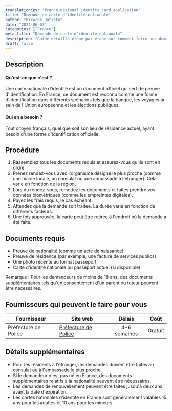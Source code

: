 ```yaml
---
translationKey: 'france-national_identity_card_application'
title: "Demande de carte d'identité nationale"
author: "Ricardo Batista"
date: "2024-06-07"
categories: ["France"]
meta_title: "Demande de carte d'identité nationale"
description: "Guide détaillé étape par étape sur comment faire une demande de carte d'identité nationale"
draft: false
---
```


## Description
#### Qu'est-ce que c'est ?
Une carte nationale d'identité est un document officiel qui sert de preuve d'identification. En France, ce document est reconnu comme une forme d'identification dans différents scénarios tels que la banque, les voyages au sein de l'Union européenne et les élections publiques.

#### Qui en a besoin ?
Tout citoyen français, quel que soit son lieu de résidence actuel, ayant besoin d'une forme d'identification officielle.

## Procédure

1. Rassemblez tous les documents requis et assurez-vous qu'ils sont en ordre.
2. Prenez rendez-vous avec l'organisme désigné le plus proche (comme une mairie locale, un consulat ou une ambassade à l'étranger). Cela varie en fonction de la région.
3. Lors du rendez-vous, remettez les documents et faites prendre vos données biométriques (comme les empreintes digitales).
4. Payez les frais requis, le cas échéant.
5. Attendez que la demande soit traitée. La durée varie en fonction de différents facteurs.
6. Une fois approuvée, la carte peut être retirée à l'endroit où la demande a été faite.

## Documents requis

- Preuve de nationalité (comme un acte de naissance)
- Preuve de résidence (par exemple, une facture de services publics)
- Une photo récente au format passeport
- Carte d'identité nationale ou passeport actuel (si disponible)

Remarque : Pour les demandeurs de moins de 18 ans, des documents supplémentaires tels qu'un consentement d'un parent ou tuteur peuvent être nécessaires.

## Fournisseurs qui peuvent le faire pour vous

| Fournisseur        |     Site web     |   Délais    |     Coût    |
| --------------    | --------------- |  :----------: | :---------: |
| Préfecture de Police | [Préfecture de Police](http://www.prefecturedepolice.interieur.gouv.fr) | 4-6 semaines | Gratuit |

## Détails supplémentaires

- Pour les résidents à l'étranger, les demandes doivent être faites au consulat ou à l'ambassade le plus proche.
- Si le demandeur n'est pas né en France, des documents supplémentaires relatifs à la nationalité peuvent être nécessaires.
- Les demandes de renouvellement peuvent être faites jusqu'à deux ans avant la date d'expiration.
- Les cartes nationales d'identité en France sont généralement valables 15 ans pour les adultes et 10 ans pour les mineurs.